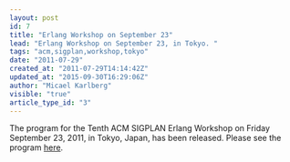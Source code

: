 ```yaml
---
layout: post
id: 7
title: "Erlang Workshop on September 23"
lead: "Erlang Workshop on September 23, in Tokyo. "
tags: "acm,sigplan,workshop,tokyo"
date: "2011-07-29"
created_at: "2011-07-29T14:14:42Z"
updated_at: "2015-09-30T16:29:06Z"
author: "Micael Karlberg"
visible: "true"
article_type_id: "3"
---
```


 The program for the Tenth ACM SIGPLAN Erlang Workshop on Friday September 23, 2011, in Tokyo, Japan, 
 has been released. Please see the program [here](/workshop/2011/).
